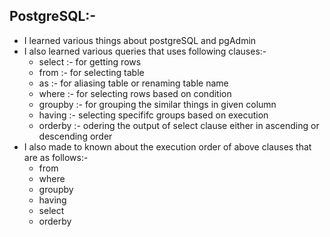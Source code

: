 ## PostgreSQL:-

- I learned various things about postgreSQL and pgAdmin
- I also learned various queries that uses following clauses:-
   - select :- for getting rows
   - from :- for selecting table
   - as :- for aliasing table or renaming table name
   - where :- for selecting rows based on condition
   - groupby :- for grouping the similar things in given column
   - having :- selecting specififc groups based on execution
   - orderby :- odering the output of select clause either in ascending or descending order
- I also made to known about the execution order of above clauses that are as follows:-
   - from
   - where
   - groupby
   - having
   - select
   - orderby

